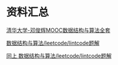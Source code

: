 # 资料汇总

[清华大学-邓俊辉MOOC数据结构与算法全套](https://www.bilibili.com/video/av49361421)

[数据结构与算法/leetcode/lintcode题解](https://www.kancloud.cn/kancloud/data-structure-and-algorithm-notes/72897)

[同上 数据结构与算法/leetcode/lintcode题解](https://algorithm.yuanbin.me/zh-hans/)


